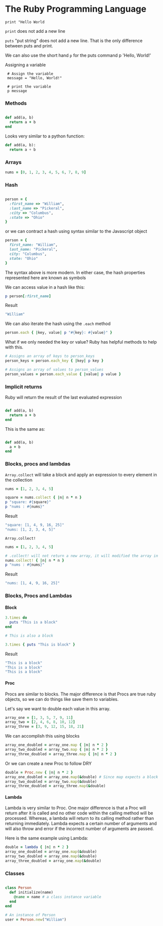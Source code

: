 # The Ruby Programming Language

`print "Hello World`

`print` does not add a new line

`puts` "put string" does not add a new line. That is the only difference between puts and print.

We can also use the short hand `p` for the puts command
p 'Hello, World!'

Assigning a variable

```
 # Assign the variable
 message = "Hello, World!"

 # print the variable 
 p message
```

### Methods

```ruby

def add(a, b)
  return a + b
end 
```

Looks very similar to a python function:

```python
def add(a, b):
  return a + b
```

### Arrays

```ruby
nums = [0, 1, 2, 3, 4, 5, 6, 7, 8, 9]
```

### Hash

```ruby

person = {
  :first_name => "William",
  :last_name => "Pickeral",
  :city => "Columbus",
  :state => "Ohio"
}

```

or we can contract a hash using syntax similar to the Javascript object

```ruby
person = {
  first_name: "William",
  last_name: "Pickeral",
  city: "Columbus",
  state: "Ohio"
}
```

The syntax above is more modern. In either case, the hash properties represented here are known as symbols

We can access value in a hash like this:

```ruby
p person[:first_name]
```

Result

```ruby
"William"
```

We can also iterate the hash using the `.each` method

```ruby
person.each { |key, value| p "#{key}: #{value}" }
```

What if we only needed the key or value? Ruby has helpful methods to help with this.

```ruby
# Assigns an array of keys to person_keys
person_keys = person.each_key { |key| p key }

# Assigns an array of values to person_values
person_values = person.each_value { |value| p value }
```

### Implicit returns

Ruby will return the result of the last evaluated expression

```ruby

def add(a, b)
  return a + b
end

```

This is the same as:

```ruby

def add(a, b)
  a + b
end
```

### Blocks, procs and lambdas

`Array.collect` will take a block and apply an expression to every element in the collection

```ruby
nums = [1, 2, 3, 4, 5]

square = nums.collect { |n| n * n }
p "square: #{square}"
p "nums : #{nums}"
```

Result

```ruby
"square: [1, 4, 9, 16, 25]"
"nums: [1, 2, 3, 4, 5]"
```

`Array.collect!`

```ruby
nums = [1, 2, 3, 4, 5]

# .collect! will not return a new array, it will modified the array in place
nums.collect! { |n| n * n }
p "nums : #{nums}"
```

Result

```ruby
"nums: [1, 4, 9, 16, 25]"
```

### Blocks, Procs and Lambdas

#### Block

```ruby
3.times do
  puts "This is a block"
end

# This is also a block 

3.times { puts "This is block" }
```

Result

```ruby
"This is a block"
"This is a block"
"This is a block"
```

#### Proc

Procs are similar to blocks. The major difference is that Procs are true ruby
objects, so we can do things like save them to variables.

Let's say we want to double each value in this array.

```ruby
array_one = [1, 3, 5, 7, 9, 11]
array_two = [2, 4, 6, 8, 10, 12]
array_three = [3, 9, 12, 15, 18, 21]
```

We can accomplish this using blocks

```ruby
array_one_doubled = array_one.map { |n| n * 2 }
array_two_doubled = array_two.map { |n| n * 2 }
array_three_doubled = array_three.map { |n| n * 2 } 
```

Or we can create a new Proc to follow DRY

```ruby
double = Proc.new { |n| n * 2 }
array_one_doubled = array_one.map(&double) # Since map expects a block we use "&" to convert the Proc to a block
array_two_doubled = array_two.map(&double)
array_three_doubled = array_three.map(&double)
```

#### Lambda

Lambda is very similar to Proc. One major difference is that a Proc will return after it is called and no other code
within the calling method will be processed.
Whereas, a lambda will return to its calling method rather than returning immediately. Lambda expects a certain number
of arguments and will also throw and error if the incorrect number of arguments are passed.

Here is the same example using Lambda:

```ruby
double = lambda { |n| n * 2 }
array_one_doubled = array_one.map(&double)
array_two_doubled = array_one.map(&double)
array_three_doubled = array_one.map(&double)
```

### Classes

```ruby

class Person
  def initialize(name)
    @name = name # a class instance variable 
  end
end

# An instance of Person
user = Person.new("William")
```
